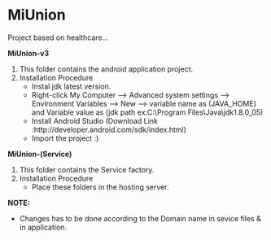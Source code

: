 # MiUnion
Project based on healthcare...

<b>MiUnion-v3</b>
<ol>
<li>This folder contains the android application project.</li>

<li>Installation Procedure
  <ul>
    <li>Instal jdk latest version.</li>
    <li>Right-click My Computer --> Advanced system settings --> Environment Variables --> New --> variable name as (JAVA_HOME) and Variable value as (jdk path ex:C:\Program Files\Java\jdk1.8.0_05)</li>
    <li>Install Android Studio (Download Link :http://developer.android.com/sdk/index.html)</li>
    <li>Import the project :)</li>
</ul>
</li>
</ol>
<b>MiUnion-(Service)</b>
<ol>

<li>This folder contains the Service factory.</li>

<li>Installation Procedure
    <ul><li>Place these folders in the hosting server.</li></ul>
</li>
</ol>
<b>NOTE:</b>

<ul><li>Changes has to be done according to the Domain name in sevice files & in application.</li></ul>

